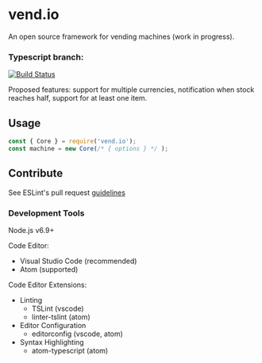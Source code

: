 # vend.io

An open source framework for vending machines (work in progress).

### Typescript branch: 
[![Build Status](https://travis-ci.org/vend-io/vend.io.svg?branch=typescript)](https://travis-ci.org/vend-io/vend.io)

Proposed features: support for multiple currencies, notification when stock reaches half, support for at least one item.


## Usage

```javascript
const { Core } = require('vend.io');
const machine = new Core(/* { options } */ );
```

## Contribute

See ESLint's pull request [guidelines](http://eslint.org/docs/developer-guide/contributing/pull-requests)

### Development Tools

Node.js v6.9+

Code Editor:
  * Visual Studio Code (recommended)
  * Atom (supported)

Code Editor Extensions:
  * Linting
    * TSLint (vscode)
    * linter-tslint (atom)
  * Editor Configuration
    * editorconfig (vscode, atom)
  * Syntax Highlighting
    * atom-typescript (atom)